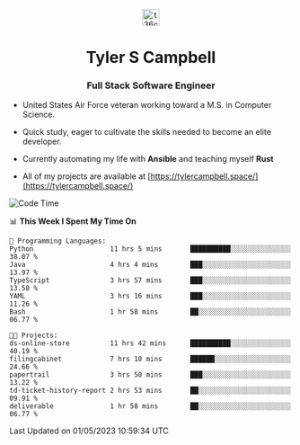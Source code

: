 <p align="center">
<a href="https://www.linkedin.com/in/t36campbell" target="blank"><img align="center" src="https://ik.imagekit.io/t36campbell/Portfolio/linkedin.png.original_m8bbGgPh6.png" alt="t36campbell" height="30" width="30" /></a>
</p>
<h1 align="center">Tyler S Campbell</h1>
<h3 align="center">Full Stack Software Engineer</h3>

* United States Air Force veteran working toward a M.S. in Computer Science.

* Quick study, eager to cultivate the skills needed to become an elite developer.

* Currently automating my life with **Ansible** and teaching myself **Rust**

* All of my projects are available at [https://tylercampbell.space/](https://tylercampbell.space/)

<!--START_SECTION:waka-->
![Code Time](http://img.shields.io/badge/Code%20Time-2%2C444%20hrs%2058%20mins-blue)

📊 **This Week I Spent My Time On** 

```text
💬 Programming Languages: 
Python                   11 hrs 5 mins       ██████████░░░░░░░░░░░░░░░   38.07 % 
Java                     4 hrs 4 mins        ███░░░░░░░░░░░░░░░░░░░░░░   13.97 % 
TypeScript               3 hrs 57 mins       ███░░░░░░░░░░░░░░░░░░░░░░   13.58 % 
YAML                     3 hrs 16 mins       ███░░░░░░░░░░░░░░░░░░░░░░   11.26 % 
Bash                     1 hr 58 mins        ██░░░░░░░░░░░░░░░░░░░░░░░   06.77 % 

🐱‍💻 Projects: 
ds-online-store          11 hrs 42 mins      ██████████░░░░░░░░░░░░░░░   40.19 % 
filingcabinet            7 hrs 10 mins       ██████░░░░░░░░░░░░░░░░░░░   24.66 % 
papertrail               3 hrs 50 mins       ███░░░░░░░░░░░░░░░░░░░░░░   13.22 % 
td-ticket-history-report 2 hrs 53 mins       ██░░░░░░░░░░░░░░░░░░░░░░░   09.91 % 
deliverable              1 hr 58 mins        ██░░░░░░░░░░░░░░░░░░░░░░░   06.77 % 
```


 Last Updated on 01/05/2023 10:59:34 UTC
<!--END_SECTION:waka-->
